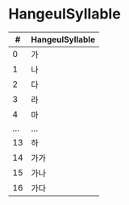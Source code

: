 # HangeulSyllable

| #  | HangeulSyllable |
|----|-----------------|
| 0  | 가              |
| 1  | 나              |
| 2  | 다              |
| 3  | 라              |
| 4  | 마              |
| …  | …               |
| 13 | 하              |
| 14 | 가가            |
| 15 | 가나            |
| 16 | 가다            |
